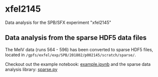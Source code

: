 # xfel2145
Data analysis for the SPB/SFX experiment "xfel2145"

## Data analysis from the sparse HDF5 data files
The MelV data (runs 564 - 596) has been converted to sparse HDF5 files, located in ```/gpfs/exfel/exp/SPB/201802/p002145/scratch/sparse/```.

Checkout out the example notebook: [example.ipynb](analysis/example.ipynb) and the sparse data analysis library: [sparse.py](offline/sparse.py)
